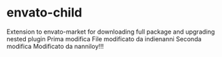 # envato-child
Extension to envato-market for downloading full package and upgrading nested plugin
Prima modifica
File modificato da indienanni
Seconda modifica
Modificato da nanniloy!!!

